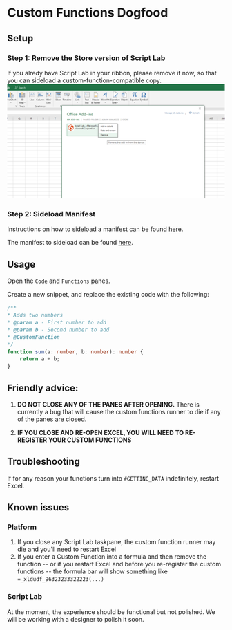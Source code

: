 # Custom Functions Dogfood

## Setup

### Step 1: Remove the Store version of Script Lab
If you alredy have Script Lab in your ribbon, please remove it now, so that you can sideload a custom-function-compatible copy.
![Remove Script Lab](./.github/images/remove-add-in.png)

### Step 2: Sideload Manifest
Instructions on how to sideload a manifest can be found [here](https://docs.microsoft.com/en-us/office/dev/add-ins/testing/create-a-network-shared-folder-catalog-for-task-pane-and-content-add-ins).

The manifest to sideload can be found [here](https://raw.githubusercontent.com/OfficeDev/script-lab/master/manifests/script-lab-prod.xml).

## Usage

Open the `Code` and `Functions` panes.

Create a new snippet, and replace the existing code with the following:

```typescript
/**
* Adds two numbers
* @param a - First number to add
* @param b - Second number to add
* @CustomFunction
*/
function sum(a: number, b: number): number {
    return a + b;
}
```

## Friendly advice:

1. **DO NOT CLOSE ANY OF THE PANES AFTER OPENING.**
There is currently a bug that will cause the custom functions runner to die if any of the panes are closed.

2. **IF YOU CLOSE AND RE-OPEN EXCEL, YOU WILL NEED TO RE-REGISTER YOUR CUSTOM FUNCTIONS**

## Troubleshooting
If for any reason your functions turn into `#GETTING_DATA` indefinitely, restart Excel.

## Known issues

### Platform

1. If you close any Script Lab taskpane, the custom function runner may die and you'll need to restart Excel
2. If you enter a Custom Function into a formula and then remove the function -- or if you restart Excel and before you re-register the custom functions -- the formula bar will show something like `=_xldudf_96323233322223(...)`

### Script Lab
At the moment, the experience should be functional but not polished.  We will be working with a designer to polish it soon.



